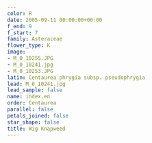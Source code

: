 ```yaml
---
color: R
date: 2005-09-11 00:00:00+00:00
f_end: 9
f_start: 7
family: Asteraceae
flower_type: K
image:
- M_0_10255.JPG
- M_0_10241.jpg
- M_0_10253.JPG
latin: Centaurea phrygia subsp. pseudophrygia
lead: M_0_10241.jpg
lead_sample: false
name: index.en
order: Centaurea
parallel: false
petals_joined: false
star_shape: false
title: Wig Knapweed
---
```

